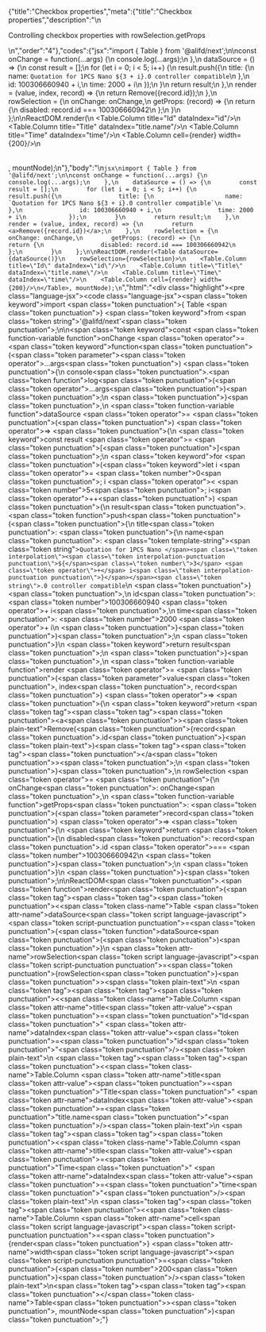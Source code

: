 {"title":"Checkbox properties","meta":{"title":"Checkbox properties","description":"\n<p>Controlling checkbox properties with rowSelection.getProps</p>\n","order":"4"},"codes":{"jsx":"import { Table } from '@alifd/next';\n\nconst onChange = function(...args) {\n        console.log(...args);\n    },\n    dataSource = () => {\n        const result = [];\n        for (let i = 0; i < 5; i++) {\n            result.push({\n                title: {\n                    name: `Quotation for 1PCS Nano ${3 + i}.0 controller compatible`\n                },\n                id: 100306660940 + i,\n                time: 2000 + i\n            });\n        }\n        return result;\n    },\n    render = (value, index, record) => {\n        return <a>Remove({record.id})</a>;\n    },\n    rowSelection = {\n        onChange: onChange,\n        getProps: (record) => {\n            return {\n                disabled: record.id === 100306660942\n            };\n        }\n    };\n\nReactDOM.render(<Table dataSource={dataSource()}\n    rowSelection={rowSelection}>\n    <Table.Column title=\"Id\" dataIndex=\"id\"/>\n    <Table.Column title=\"Title\" dataIndex=\"title.name\"/>\n    <Table.Column title=\"Time\" dataIndex=\"time\"/>\n    <Table.Column cell={render} width={200}/>\n</Table>, mountNode);\n"},"body":"\n````jsx\nimport { Table } from '@alifd/next';\n\nconst onChange = function(...args) {\n        console.log(...args);\n    },\n    dataSource = () => {\n        const result = [];\n        for (let i = 0; i < 5; i++) {\n            result.push({\n                title: {\n                    name: `Quotation for 1PCS Nano ${3 + i}.0 controller compatible`\n                },\n                id: 100306660940 + i,\n                time: 2000 + i\n            });\n        }\n        return result;\n    },\n    render = (value, index, record) => {\n        return <a>Remove({record.id})</a>;\n    },\n    rowSelection = {\n        onChange: onChange,\n        getProps: (record) => {\n            return {\n                disabled: record.id === 100306660942\n            };\n        }\n    };\n\nReactDOM.render(<Table dataSource={dataSource()}\n    rowSelection={rowSelection}>\n    <Table.Column title=\"Id\" dataIndex=\"id\"/>\n    <Table.Column title=\"Title\" dataIndex=\"title.name\"/>\n    <Table.Column title=\"Time\" dataIndex=\"time\"/>\n    <Table.Column cell={render} width={200}/>\n</Table>, mountNode);\n````","html":"<script>(function(){\"use strict\";\n\nvar _next = require(\"@alifd/next\");\n\nvar onChange = function onChange() {\n    var _console;\n\n    (_console = console).log.apply(_console, arguments);\n},\n    dataSource = function dataSource() {\n    var result = [];\n    for (var i = 0; i < 5; i++) {\n        result.push({\n            title: {\n                name: \"Quotation for 1PCS Nano \" + (3 + i) + \".0 controller compatible\"\n            },\n            id: 100306660940 + i,\n            time: 2000 + i\n        });\n    }\n    return result;\n},\n    render = function render(value, index, record) {\n    return React.createElement(\n        \"a\",\n        null,\n        \"Remove(\",\n        record.id,\n        \")\"\n    );\n},\n    rowSelection = {\n    onChange: onChange,\n    getProps: function getProps(record) {\n        return {\n            disabled: record.id === 100306660942\n        };\n    }\n};\n\nReactDOM.render(React.createElement(\n    _next.Table,\n    { dataSource: dataSource(),\n        rowSelection: rowSelection },\n    React.createElement(_next.Table.Column, { title: \"Id\", dataIndex: \"id\" }),\n    React.createElement(_next.Table.Column, { title: \"Title\", dataIndex: \"title.name\" }),\n    React.createElement(_next.Table.Column, { title: \"Time\", dataIndex: \"time\" }),\n    React.createElement(_next.Table.Column, { cell: render, width: 200 })\n), mountNode);})()</script><div class=\"highlight\"><pre class=\"language-jsx\"><code class=\"language-jsx\"><span class=\"token keyword\">import</span> <span class=\"token punctuation\">{</span> Table <span class=\"token punctuation\">}</span> <span class=\"token keyword\">from</span> <span class=\"token string\">'@alifd/next'</span><span class=\"token punctuation\">;</span>\n\n<span class=\"token keyword\">const</span> <span class=\"token function-variable function\">onChange</span> <span class=\"token operator\">=</span> <span class=\"token keyword\">function</span><span class=\"token punctuation\">(</span><span class=\"token parameter\"><span class=\"token operator\">...</span>args</span><span class=\"token punctuation\">)</span> <span class=\"token punctuation\">{</span>\n        console<span class=\"token punctuation\">.</span><span class=\"token function\">log</span><span class=\"token punctuation\">(</span><span class=\"token operator\">...</span>args<span class=\"token punctuation\">)</span><span class=\"token punctuation\">;</span>\n    <span class=\"token punctuation\">}</span><span class=\"token punctuation\">,</span>\n    <span class=\"token function-variable function\">dataSource</span> <span class=\"token operator\">=</span> <span class=\"token punctuation\">(</span><span class=\"token punctuation\">)</span> <span class=\"token operator\">=></span> <span class=\"token punctuation\">{</span>\n        <span class=\"token keyword\">const</span> result <span class=\"token operator\">=</span> <span class=\"token punctuation\">[</span><span class=\"token punctuation\">]</span><span class=\"token punctuation\">;</span>\n        <span class=\"token keyword\">for</span> <span class=\"token punctuation\">(</span><span class=\"token keyword\">let</span> i <span class=\"token operator\">=</span> <span class=\"token number\">0</span><span class=\"token punctuation\">;</span> i <span class=\"token operator\">&lt;</span> <span class=\"token number\">5</span><span class=\"token punctuation\">;</span> i<span class=\"token operator\">++</span><span class=\"token punctuation\">)</span> <span class=\"token punctuation\">{</span>\n            result<span class=\"token punctuation\">.</span><span class=\"token function\">push</span><span class=\"token punctuation\">(</span><span class=\"token punctuation\">{</span>\n                title<span class=\"token punctuation\">:</span> <span class=\"token punctuation\">{</span>\n                    name<span class=\"token punctuation\">:</span> <span class=\"token template-string\"><span class=\"token string\">`Quotation for 1PCS Nano </span><span class=\"token interpolation\"><span class=\"token interpolation-punctuation punctuation\">${</span><span class=\"token number\">3</span> <span class=\"token operator\">+</span> i<span class=\"token interpolation-punctuation punctuation\">}</span></span><span class=\"token string\">.0 controller compatible`</span></span>\n                <span class=\"token punctuation\">}</span><span class=\"token punctuation\">,</span>\n                id<span class=\"token punctuation\">:</span> <span class=\"token number\">100306660940</span> <span class=\"token operator\">+</span> i<span class=\"token punctuation\">,</span>\n                time<span class=\"token punctuation\">:</span> <span class=\"token number\">2000</span> <span class=\"token operator\">+</span> i\n            <span class=\"token punctuation\">}</span><span class=\"token punctuation\">)</span><span class=\"token punctuation\">;</span>\n        <span class=\"token punctuation\">}</span>\n        <span class=\"token keyword\">return</span> result<span class=\"token punctuation\">;</span>\n    <span class=\"token punctuation\">}</span><span class=\"token punctuation\">,</span>\n    <span class=\"token function-variable function\">render</span> <span class=\"token operator\">=</span> <span class=\"token punctuation\">(</span><span class=\"token parameter\">value<span class=\"token punctuation\">,</span> index<span class=\"token punctuation\">,</span> record</span><span class=\"token punctuation\">)</span> <span class=\"token operator\">=></span> <span class=\"token punctuation\">{</span>\n        <span class=\"token keyword\">return</span> <span class=\"token tag\"><span class=\"token tag\"><span class=\"token punctuation\">&lt;</span>a</span><span class=\"token punctuation\">></span></span><span class=\"token plain-text\">Remove(</span><span class=\"token punctuation\">{</span>record<span class=\"token punctuation\">.</span>id<span class=\"token punctuation\">}</span><span class=\"token plain-text\">)</span><span class=\"token tag\"><span class=\"token tag\"><span class=\"token punctuation\">&lt;/</span>a</span><span class=\"token punctuation\">></span></span><span class=\"token punctuation\">;</span>\n    <span class=\"token punctuation\">}</span><span class=\"token punctuation\">,</span>\n    rowSelection <span class=\"token operator\">=</span> <span class=\"token punctuation\">{</span>\n        onChange<span class=\"token punctuation\">:</span> onChange<span class=\"token punctuation\">,</span>\n        <span class=\"token function-variable function\">getProps</span><span class=\"token punctuation\">:</span> <span class=\"token punctuation\">(</span><span class=\"token parameter\">record</span><span class=\"token punctuation\">)</span> <span class=\"token operator\">=></span> <span class=\"token punctuation\">{</span>\n            <span class=\"token keyword\">return</span> <span class=\"token punctuation\">{</span>\n                disabled<span class=\"token punctuation\">:</span> record<span class=\"token punctuation\">.</span>id <span class=\"token operator\">===</span> <span class=\"token number\">100306660942</span>\n            <span class=\"token punctuation\">}</span><span class=\"token punctuation\">;</span>\n        <span class=\"token punctuation\">}</span>\n    <span class=\"token punctuation\">}</span><span class=\"token punctuation\">;</span>\n\nReactDOM<span class=\"token punctuation\">.</span><span class=\"token function\">render</span><span class=\"token punctuation\">(</span><span class=\"token tag\"><span class=\"token tag\"><span class=\"token punctuation\">&lt;</span><span class=\"token class-name\">Table</span></span> <span class=\"token attr-name\">dataSource</span><span class=\"token script language-javascript\"><span class=\"token script-punctuation punctuation\">=</span><span class=\"token punctuation\">{</span><span class=\"token function\">dataSource</span><span class=\"token punctuation\">(</span><span class=\"token punctuation\">)</span><span class=\"token punctuation\">}</span></span>\n    <span class=\"token attr-name\">rowSelection</span><span class=\"token script language-javascript\"><span class=\"token script-punctuation punctuation\">=</span><span class=\"token punctuation\">{</span>rowSelection<span class=\"token punctuation\">}</span></span><span class=\"token punctuation\">></span></span><span class=\"token plain-text\">\n    </span><span class=\"token tag\"><span class=\"token tag\"><span class=\"token punctuation\">&lt;</span><span class=\"token class-name\">Table.Column</span></span> <span class=\"token attr-name\">title</span><span class=\"token attr-value\"><span class=\"token punctuation\">=</span><span class=\"token punctuation\">\"</span>Id<span class=\"token punctuation\">\"</span></span> <span class=\"token attr-name\">dataIndex</span><span class=\"token attr-value\"><span class=\"token punctuation\">=</span><span class=\"token punctuation\">\"</span>id<span class=\"token punctuation\">\"</span></span><span class=\"token punctuation\">/></span></span><span class=\"token plain-text\">\n    </span><span class=\"token tag\"><span class=\"token tag\"><span class=\"token punctuation\">&lt;</span><span class=\"token class-name\">Table.Column</span></span> <span class=\"token attr-name\">title</span><span class=\"token attr-value\"><span class=\"token punctuation\">=</span><span class=\"token punctuation\">\"</span>Title<span class=\"token punctuation\">\"</span></span> <span class=\"token attr-name\">dataIndex</span><span class=\"token attr-value\"><span class=\"token punctuation\">=</span><span class=\"token punctuation\">\"</span>title.name<span class=\"token punctuation\">\"</span></span><span class=\"token punctuation\">/></span></span><span class=\"token plain-text\">\n    </span><span class=\"token tag\"><span class=\"token tag\"><span class=\"token punctuation\">&lt;</span><span class=\"token class-name\">Table.Column</span></span> <span class=\"token attr-name\">title</span><span class=\"token attr-value\"><span class=\"token punctuation\">=</span><span class=\"token punctuation\">\"</span>Time<span class=\"token punctuation\">\"</span></span> <span class=\"token attr-name\">dataIndex</span><span class=\"token attr-value\"><span class=\"token punctuation\">=</span><span class=\"token punctuation\">\"</span>time<span class=\"token punctuation\">\"</span></span><span class=\"token punctuation\">/></span></span><span class=\"token plain-text\">\n    </span><span class=\"token tag\"><span class=\"token tag\"><span class=\"token punctuation\">&lt;</span><span class=\"token class-name\">Table.Column</span></span> <span class=\"token attr-name\">cell</span><span class=\"token script language-javascript\"><span class=\"token script-punctuation punctuation\">=</span><span class=\"token punctuation\">{</span>render<span class=\"token punctuation\">}</span></span> <span class=\"token attr-name\">width</span><span class=\"token script language-javascript\"><span class=\"token script-punctuation punctuation\">=</span><span class=\"token punctuation\">{</span><span class=\"token number\">200</span><span class=\"token punctuation\">}</span></span><span class=\"token punctuation\">/></span></span><span class=\"token plain-text\">\n</span><span class=\"token tag\"><span class=\"token tag\"><span class=\"token punctuation\">&lt;/</span><span class=\"token class-name\">Table</span></span><span class=\"token punctuation\">></span></span><span class=\"token punctuation\">,</span> mountNode<span class=\"token punctuation\">)</span><span class=\"token punctuation\">;</span></code></pre></div>"}